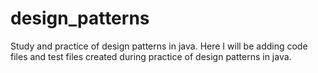# design_patterns
Study and practice of design patterns in java.
Here I will be adding code files and test files created during practice of design patterns in java.
